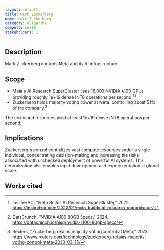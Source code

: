 ```yaml
---
layout: default
title: Mark Zuckerberg
name: Mark Zuckerberg
category: oligarchs
compute: 1e+19
stakeholders: 1
---
```


## Description
Mark Zuckerberg controls Meta and its AI infrastructure.

## Scope
- Meta's AI Research SuperCluster uses 16,000 NVIDIA A100 GPUs providing roughly
  1e+19 dense INT8 operations per second.[^1][^2]
- Zuckerberg holds majority voting power at Meta, controlling about 51% of the
  company.[^3]

The combined resources yield at least 1e+19 dense INT8 operations per second.

## Implications
Zuckerberg's control centralizes vast compute resources under a single
individual, concentrating decision-making and increasing the risks associated
with unchecked deployment of powerful AI systems. This centralization also
enables rapid development and experimentation at global scale.

## Works cited
[^1]: InsideHPC, "Meta Builds AI Research SuperCluster," 2022.
    <https://insidehpc.com/2022/01/meta-builds-ai-research-supercluster/>
[^2]: DataCrunch, "NVIDIA A100 80GB Specs," 2024.
    <https://datacrunch.io/blog/nvidia-a100-80gb-specs/>
[^3]: Reuters, "Zuckerberg retains majority voting control at Meta," 2023.
    <https://www.reuters.com/technology/zuckerberg-retains-majority-voting-control-meta-2023-03-15/>
